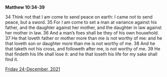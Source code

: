 **Matthew 10:34-39**

34 Think not that I am come to send peace on earth: I came not to send peace, but a sword. 35 For I am come to set a man at variance against his father, and the daughter against her mother, and the daughter in law against her mother in law. 36 And a man’s foes shall be they of his own household. 37 He that loveth father or mother more than me is not worthy of me: and he that loveth son or daughter more than me is not worthy of me. 38 And he that taketh not his cross, and followeth after me, is not worthy of me. 39 He that findeth his life shall lose it: and he that loseth his life for my sake shall find it.

[Friday 24-December, 2021](https://t.me/s/daily_scripture)
